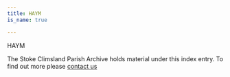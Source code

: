 ```yaml
---
title: HAYM
is_name: true

---
```


HAYM


The Stoke Climsland Parish Archive holds material under this index entry. To find out more please [contact us](/contact/)
